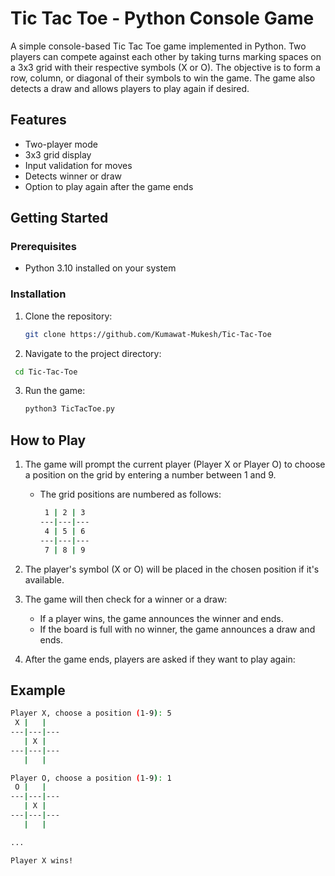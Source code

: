 # Tic Tac Toe - Python Console Game

A simple console-based Tic Tac Toe game implemented in Python. Two players can compete against each other by taking turns marking spaces on a 3x3 grid with their respective symbols (X or O). The objective is to form a row, column, or diagonal of their symbols to win the game. The game also detects a draw and allows players to play again if desired.

## Features

- Two-player mode
- 3x3 grid display
- Input validation for moves
- Detects winner or draw
- Option to play again after the game ends

## Getting Started

### Prerequisites

- Python 3.10 installed on your system

### Installation

1. Clone the repository:
   ```bash
   git clone https://github.com/Kumawat-Mukesh/Tic-Tac-Toe
   ```
2. Navigate to the project directory:
  ```bash
   cd Tic-Tac-Toe
   ```
3. Run the game:
   ```bash
   python3 TicTacToe.py
   ```

## How to Play

1. The game will prompt the current player (Player X or Player O) to choose a position on the grid by entering a number between 1 and 9.

   - The grid positions are numbered as follows:
      ```bash 
       1 | 2 | 3
      ---|---|---
       4 | 5 | 6
      ---|---|---
       7 | 8 | 9
      ```

2. The player's symbol (X or O) will be placed in the chosen position if it's available.

3. The game will then check for a winner or a draw:
   - If a player wins, the game announces the winner and ends.
   - If the board is full with no winner, the game announces a draw and ends.

4. After the game ends, players are asked if they want to play again:


## Example

```bash 
Player X, choose a position (1-9): 5
 X |   |  
---|---|---
   | X |  
---|---|---
   |   |  

Player O, choose a position (1-9): 1
 O |   |  
---|---|---
   | X |  
---|---|---
   |   |  

...

Player X wins!

```
